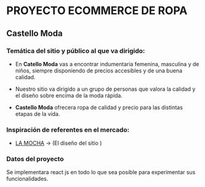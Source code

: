 # PROYECTO ECOMMERCE DE ROPA

## **Castello Moda**

### **Temática del sitio y público al que va dirigido:**

- En **Catello Moda** vas a encontrar indumentaria femenina, masculina y de niños, siempre disponiendo de precios accesibles y de una buena calidad.

- Nuestro sitio va dirigido  a un grupo de personas que valora la calidad y el diseño sobre encima de la moda rápida.

- **Castello Moda**  ofrecera ropa de calidad y precio para las distintas etapas de la vida.

### **Inspiración de referentes en el mercado:**
- [LA MOCHA](https://www.lamocha.com.tw/default.asp) -> (El diseño del sitio )

### **Datos del proyecto**
 
 Se implementara react js en todo lo que sea posible para experimentar sus funcionalidades.
